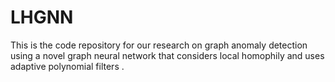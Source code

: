 # LHGNN
This is the code repository for our research on graph anomaly detection using a novel graph neural network that considers local homophily and uses adaptive polynomial filters .
